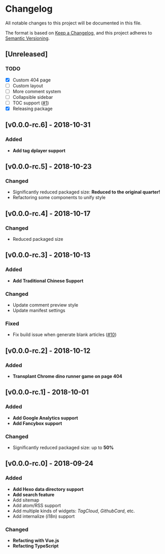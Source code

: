 # Changelog
All notable changes to this project will be documented in this file.

The format is based on [Keep a Changelog](https://keepachangelog.com/en/1.0.0/),
and this project adheres to [Semantic Versioning](https://semver.org/spec/v2.0.0.html).

## [Unreleased]

### TODO

- [x] Custom 404 page
- [ ] Custom layout
- [ ] More comment system
- [ ] Collapsible sidebar
- [ ] TOC support ([#1](https://github.com/Mitscherlich/hexo-theme-amber/issues/1))
- [x] Releasing package

## [v0.0.0-rc.6] - 2018-10-31
### Added
- **Add tag dplayer support**

## [v0.0.0-rc.5] - 2018-10-23
### Changed
- Significantly reduced packaged size: **Reduced to the original quarter!**
- Refactoring some components to unify style

## [v0.0.0-rc.4] - 2018-10-17
### Changed
- Reduced packaged size

## [v0.0.0-rc.3] - 2018-10-13
### Added
- **Add Traditional Chinese Support**

### Changed
- Update comment preview style
- Update manifest settings

### Fixed
- Fix build issue when generate blank articles ([#10](https://github.com/Mitscherlich/mitscherlich.me/issues/10))

## [v0.0.0-rc.2] - 2018-10-12
### Added
- **Transplant Chrome dino runner game on page 404**

## [v0.0.0-rc.1] - 2018-10-01
### Added
- **Add Google Analytics support**
- **Add Fancybox support**

### Changed
- Significantly reduced packaged size: up to **50%**

## [v0.0.0-rc.0] - 2018-09-24
### Added
- **Add Hexo data directory support**
- **Add search feature**
- Add sitemap
- Add atom/RSS support
- Add multiple kinds of widgets: *TagCloud*, *GithubCard*, etc.
- Add internalize (i18n) support

### Changed
- **Refacting with Vue.js**
- **Refacting TypeScript**
